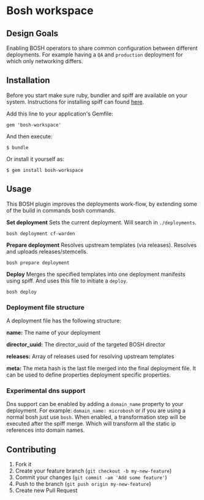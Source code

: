 # Bosh workspace

## Design Goals
Enabling BOSH operators to share common configuration between different deployments.
For example having a `QA` and `production` deployment for which only networking differs.

## Installation
Before you start make sure ruby, bundler and spiff are available on your system.
Instructions for installing spiff can found [here](https://github.com/cloudfoundry-incubator/spiff#installation).

Add this line to your application's Gemfile:

    gem 'bosh-workspace'

And then execute:

    $ bundle

Or install it yourself as:

    $ gem install bosh-workspace


## Usage
This BOSH plugin improves the deployments work-flow,
by extending some of the build in commands bosh commands.

**Set deployment**
Sets the current deployment. Will search in `./deployments`.
```
bosh deployment cf-warden
```

**Prepare deployment**
Resolves upstream templates (via releases).
Resolves and uploads releases/stemcells.
```
bosh prepare deployment
```

**Deploy**
Merges the specified templates into one deployment manifests using spiff.
And uses this file to initiate a `deploy`.
```
bosh deploy
```

### Deployment file structure
A deployment file has the following structure:

**name:**
The name of your deployment

**director_uuid:**
The director_uuid of the targeted BOSH director

**releases:**
Array of releases used for resolving upstream templates

**meta:**
The meta hash is the last file merged into the final deployment file.
It can be used to define properties deployment specific properties.

### Experimental dns support
Dns support can be enabled by adding a `domain_name` property to your deployment.
For example: `domain_name: microbosh` or if you are using a normal bosh just use `bosh`.
When enabled, a transformation step will be executed after the spiff merge.
Which will transform all the static ip references into domain names.

## Contributing

1. Fork it
2. Create your feature branch (`git checkout -b my-new-feature`)
3. Commit your changes (`git commit -am 'Add some feature'`)
4. Push to the branch (`git push origin my-new-feature`)
5. Create new Pull Request
